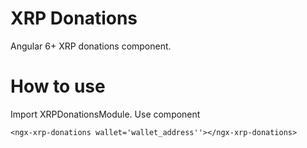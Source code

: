 # XRP Donations 
Angular 6+ XRP donations component.

# How to use
Import XRPDonationsModule. Use component
 
 `<ngx-xrp-donations wallet='wallet_address''></ngx-xrp-donations>`
 
